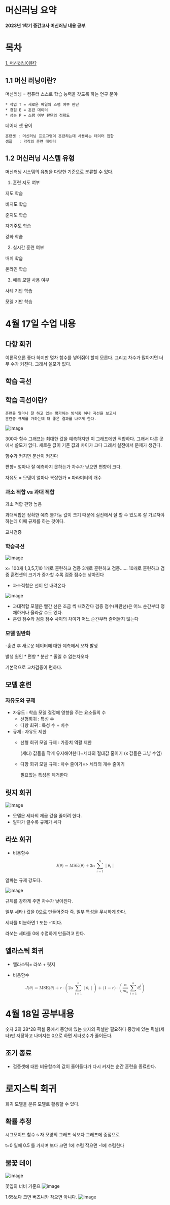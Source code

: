 <a class="anchor" id="0"></a>
# **머신러닝 요약**

**2023년 1학기 중간고사 머신러닝 내용 공부**.

<a class="anchor" id="0.1"></a>

# 목차
[1. 머신러닝이란?](#1)

## 1.1 머신 러닝이란?<a class="anchor" id="1"></a>

머신러닝 = 컴퓨터 스스로 학습 능력을 갖도록 하는 연구 분야


    * 작업 T = 새로운 메일의 스팸 여부 판단
    * 경험 E = 훈련 데이터
    * 성능 P = 스팸 여부 판단의 정확도

데어터 셋 용어

    훈련셋 : 머신러닝 프로그램이 훈련하는데 사용하는 데이터 집합
    샘플   : 각각의 훈련 데이터
    
## 1.2 머신러닝 시스템 유형

머신러닝 시스템의 유형을 다양한 기준으로 분류할 수 있다.

1. 훈련 지도 여부

지도 학습

비지도 학습

준지도 학습

자기주도 학습

강화 학습

2. 실시간 훈련 여부

배치 학습

온라인 학습

3. 예측 모델 사용 여부

사례 기반 학습

모델 기반 학습


     
# 4월 17일 수업 내용

## 다항 회귀

이론적으론 좋다 하지만 몇차 함수를 넣어줘야 할지 모른다. 그리고 차수가 많아지면 너무 수가 커진다.
그래서 쓸모가 없다.

## 학습 곡선

## 학습 곡선이란?

    훈련을 얼마나 잘 하고 있는 평가하는 방식중 하나 곡선을 보고서
    훈련중 규제를 가하는데 더 좋은 결과를 나오게 한다.

![image](https://user-images.githubusercontent.com/112872986/232418981-b3ff9947-d7f3-4442-94e8-0b70c0782d4f.png)

300차 함수 그래프는 최대한 값을 예측하지만 이 그래프에만 적합하다. 그래서 다른 곳에서 쓸모가 없다.
새로운 값이 기존 값과 차이가 크다 그래서 실전에서 문제가 생긴다.

함수가 커지면 분산이 커진다

편향= 얼마나 잘 예측하지 못하는가 차수가 낮으면 편향이 크다.

자유도 = 모뎅이 얼마나 복잡한가 = 파라미터의 개수

### 과소 적합 vs 과대 적합

과소 적합 편향 높음 

과대적합은 정확한 예측 불가능 값이 크기 때문에 실전에서 잘 할 수 있도록 잘 가르쳐야하는데 
이때 규제를 하는 것이다.

교차검증

### 학습곡선

![image](https://user-images.githubusercontent.com/112872986/232422540-8a164001-fec2-4737-b2d0-ff5ca1e238ce.png)

x= 100개 1,3,5,7,10 1개로 훈련하고 검증 3개로 훈련하고 검증...... 10개로 훈련하고 검증
훈련셋의 크기가 증가할 수록 검증 점수는 낮아진다

* 과소적합은  선이 안 내려온다

![image](https://user-images.githubusercontent.com/112872986/232423500-86d720c0-d945-4ff3-a390-4bd284a26c70.png)

* 과대적합 모델은 빨간 선은 조금 씩 내려간다 검증 점수(파란선)은 어느 순간부터 정채하거나 올라갈 수도 있다.
* 훈련 점수와 검증 점수 사이의 차이가 어느 순간부터 줄어들지 않는다

### 모델 일반화

-훈련 후 새로운 데이터에 대한 예측에서 오차 발생

발생 원인
    * 편향
    * 분산
    * 줄일 수 없는차오차

기본적으로 교차검증이 편하다.

## 모델 훈련

### 자유도와 규제
* 자유도 : 학습 모델 결정에 영향을 주는 요소들의 수
    * 선형회귀  : 특성 수
    * 다항 회귀 : 특성 수 + 차수
* 규제 : 자유도 제한
    * 선형 회귀 모델 규제 : 가중치 역활 제한 
    
       (세타) 값들을 작게 유지해야한다=세타의 절대값 줄이기   (x 값들은 그냥 수임)

    * 다항 회귀 모델 규제 : 차수 줄이기=> 세타의 개수 줄이기

        필요없는 특성은 제거한다
      

## 릿지 회귀

![image](https://user-images.githubusercontent.com/112872986/232431845-baa1e280-8c2c-451c-81b3-bd9ea3442f3a.png)


* 모델은 세타의 제곱 값을 줄이려 한다.
* 알파가 클수록 규제가 쎄다

## 라쏘 회귀
* 비용함수

<math xmlns="http://www.w3.org/1998/Math/MathML" display="block">
  <mi>J</mi>
  <mo stretchy="false">(</mo>
  <mi>&#x3B8;</mi>
  <mo stretchy="false">)</mo>
  <mo>=</mo>
  <mtext>MSE</mtext>
  <mo stretchy="false">(</mo>
  <mi>&#x3B8;</mi>
  <mo stretchy="false">)</mo>
  <mo>+</mo>
  <mn>2</mn>
  <mi>&#x3B1;</mi>
  <mstyle scriptlevel="0">
    <mspace width="0.167em"></mspace>
  </mstyle>
  <munderover>
    <mo data-mjx-texclass="OP">&#x2211;</mo>
    <mrow data-mjx-texclass="ORD">
      <mi>i</mi>
      <mo>=</mo>
      <mn>1</mn>
    </mrow>
    <mrow data-mjx-texclass="ORD">
      <mi>n</mi>
    </mrow>
  </munderover>
  <mo>&#x2223;</mo>
  <msub>
    <mi>&#x3B8;</mi>
    <mi>i</mi>
  </msub>
  <mo>&#x2223;</mo>
</math>

알파는 규제 강도다.

![image](https://user-images.githubusercontent.com/112872986/232432642-07f120b1-f93b-49fd-be3e-533ce7545055.png)

규제를 강하게 주면 차수가 낮아진다.

일부 세타 i 값을 0으로 만들어준다  즉. 일부 특성을 무시하게 한다.

세타를 미분하면 1 또는 -1이다.

라쏘는 세타를 0에 수렵하게 만들려고 한다.


 
## 엘라스틱 회귀
- 엘라스틱= 라쏘 + 릿지

* 비용함수
<math xmlns="http://www.w3.org/1998/Math/MathML" display="block">
  <mi>J</mi>
  <mo stretchy="false">(</mo>
  <mi>&#x3B8;</mi>
  <mo stretchy="false">)</mo>
  <mo>=</mo>
  <mtext>MSE</mtext>
  <mo stretchy="false">(</mo>
  <mi>&#x3B8;</mi>
  <mo stretchy="false">)</mo>
  <mo>+</mo>
  <mi>r</mi>
  <mo>&#x22C5;</mo>
  <mrow data-mjx-texclass="ORD">
    <mo minsize="2.047em" maxsize="2.047em">(</mo>
  </mrow>
  <mn>2</mn>
  <mi>&#x3B1;</mi>
  <mstyle scriptlevel="0">
    <mspace width="0.167em"></mspace>
  </mstyle>
  <munderover>
    <mo data-mjx-texclass="OP">&#x2211;</mo>
    <mrow data-mjx-texclass="ORD">
      <mi>i</mi>
      <mo>=</mo>
      <mn>1</mn>
    </mrow>
    <mrow data-mjx-texclass="ORD">
      <mi>n</mi>
    </mrow>
  </munderover>
  <mo>&#x2223;</mo>
  <msub>
    <mi>&#x3B8;</mi>
    <mi>i</mi>
  </msub>
  <mo>&#x2223;</mo>
  <mrow data-mjx-texclass="ORD">
    <mo minsize="2.047em" maxsize="2.047em">)</mo>
  </mrow>
  <mo>+</mo>
  <mo stretchy="false">(</mo>
  <mn>1</mn>
  <mo>&#x2212;</mo>
  <mi>r</mi>
  <mo stretchy="false">)</mo>
  <mo>&#x22C5;</mo>
  <mrow data-mjx-texclass="ORD">
    <mo minsize="2.047em" maxsize="2.047em">(</mo>
  </mrow>
  <mfrac>
    <mi>&#x3B1;</mi>
    <msub>
      <mi>m</mi>
      <mi>b</mi>
    </msub>
  </mfrac>
  <mstyle scriptlevel="0">
    <mspace width="0.167em"></mspace>
  </mstyle>
  <munderover>
    <mo data-mjx-texclass="OP">&#x2211;</mo>
    <mrow data-mjx-texclass="ORD">
      <mi>i</mi>
      <mo>=</mo>
      <mn>1</mn>
    </mrow>
    <mrow data-mjx-texclass="ORD">
      <mi>n</mi>
    </mrow>
  </munderover>
  <msubsup>
    <mi>&#x3B8;</mi>
    <mi>i</mi>
    <mn>2</mn>
  </msubsup>
  <mrow data-mjx-texclass="ORD">
    <mo minsize="2.047em" maxsize="2.047em">)</mo>
  </mrow>
</math>

# 4월 18일 공부내용

숫자 2의 28*28 픽셀 중에서 중앙에 있는 숫자의 픽셀만 필요하다 중앙에 있는 픽셀(세타)만 저장하고 나머지는 0으로 하면 세타갯수가 줄어든다.

## 조기 종료

* 검증셋에 대한 비용함수의 값이 줄어들다가 다시 커지는 순간 훈련을 종료한다.

# 로지스틱 회귀 

회귀 모델을 분류 모델로 활용할 수 있다.

## 확률 추정

시그모이드 함수 s 자 모양의 그래프 식보다 그래프에 중점으로

t=0 일때 0.5 를 가지며 보다 크면 1에 수렴 작으면 -1에 수렴한다


## 불꽃 데이
![image](https://user-images.githubusercontent.com/112872986/232687666-c2c5be2d-9f78-4808-a3e1-0e9e971ba66f.png)

꽃입의 너비 기준으
![image](https://user-images.githubusercontent.com/112872986/232688098-8cc166f6-dbd5-4070-9bc0-0700741fe4f4.png)

1.65보다 크면 버즈니카 작으면 아니다.
![image](https://user-images.githubusercontent.com/112872986/232688813-df8eff4b-890e-40aa-87e8-4954aa6c1b14.png)





